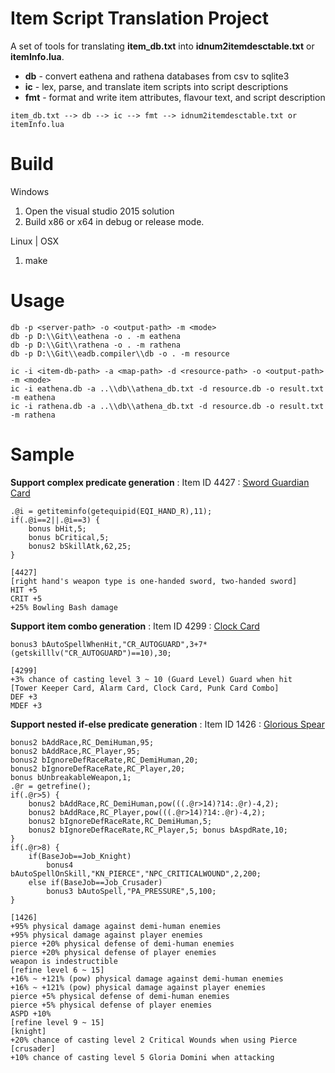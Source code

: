 # Item Script Translation Project

A set of tools for translating **item_db.txt** into **idnum2itemdesctable.txt** or **itemInfo.lua**.

 * **db** - convert eathena and rathena databases from csv to sqlite3
 *  **ic** - lex, parse, and translate item scripts into script descriptions
 * **fmt** - format and write item attributes, flavour text, and script description

```item_db.txt --> db --> ic --> fmt --> idnum2itemdesctable.txt or itemInfo.lua```
# Build
Windows
 1. Open the visual studio 2015 solution
 2. Build x86 or x64 in debug or release mode.

Linux | OSX
 1. make

# Usage
```
db -p <server-path> -o <output-path> -m <mode>
db -p D:\\Git\\eathena -o . -m eathena
db -p D:\\Git\\rathena -o . -m rathena
db -p D:\\Git\\eadb.compiler\\db -o . -m resource
```
```
ic -i <item-db-path> -a <map-path> -d <resource-path> -o <output-path> -m <mode>
ic -i eathena.db -a ..\\db\\athena_db.txt -d resource.db -o result.txt -m eathena
ic -i rathena.db -a ..\\db\\athena_db.txt -d resource.db -o result.txt -m rathena
```

# Sample

**Support complex predicate generation** : Item ID 4427 : [Sword Guardian Card](http://ratemyserver.net/index.php?iname=4427&page=re_item_db&quick=1&isearch=Search)

```
.@i = getiteminfo(getequipid(EQI_HAND_R),11);
if(.@i==2||.@i==3) {
    bonus bHit,5;
    bonus bCritical,5;
    bonus2 bSkillAtk,62,25;
}
```
```
[4427]
[right hand's weapon type is one-handed sword, two-handed sword]
HIT +5
CRIT +5
+25% Bowling Bash damage
```

**Support item combo generation** : Item ID 4299 : [Clock Card](http://ratemyserver.net/index.php?iname=4299&page=re_item_db&quick=1&isearch=Search)

```
bonus3 bAutoSpellWhenHit,"CR_AUTOGUARD",3+7*(getskilllv("CR_AUTOGUARD")==10),30;
```
```
[4299]
+3% chance of casting level 3 ~ 10 (Guard Level) Guard when hit
[Tower Keeper Card, Alarm Card, Clock Card, Punk Card Combo]
DEF +3
MDEF +3
```

**Support nested if-else predicate generation** : Item ID 1426 : [Glorious Spear](http://ratemyserver.net/index.php?iname=1426&page=re_item_db&quick=1&isearch=Search)

```
bonus2 bAddRace,RC_DemiHuman,95;
bonus2 bAddRace,RC_Player,95;
bonus2 bIgnoreDefRaceRate,RC_DemiHuman,20;
bonus2 bIgnoreDefRaceRate,RC_Player,20;
bonus bUnbreakableWeapon,1;
.@r = getrefine();
if(.@r>5) {
    bonus2 bAddRace,RC_DemiHuman,pow(((.@r>14)?14:.@r)-4,2);
    bonus2 bAddRace,RC_Player,pow(((.@r>14)?14:.@r)-4,2);
    bonus2 bIgnoreDefRaceRate,RC_DemiHuman,5;
    bonus2 bIgnoreDefRaceRate,RC_Player,5; bonus bAspdRate,10;
}
if(.@r>8) {
    if(BaseJob==Job_Knight)
        bonus4 bAutoSpellOnSkill,"KN_PIERCE","NPC_CRITICALWOUND",2,200;
    else if(BaseJob==Job_Crusader)
        bonus3 bAutoSpell,"PA_PRESSURE",5,100;
}
```
```
[1426]
+95% physical damage against demi-human enemies
+95% physical damage against player enemies
pierce +20% physical defense of demi-human enemies
pierce +20% physical defense of player enemies
weapon is indestructible
[refine level 6 ~ 15]
+16% ~ +121% (pow) physical damage against demi-human enemies
+16% ~ +121% (pow) physical damage against player enemies
pierce +5% physical defense of demi-human enemies
pierce +5% physical defense of player enemies
ASPD +10%
[refine level 9 ~ 15]
[knight]
+20% chance of casting level 2 Critical Wounds when using Pierce
[crusader]
+10% chance of casting level 5 Gloria Domini when attacking
```
